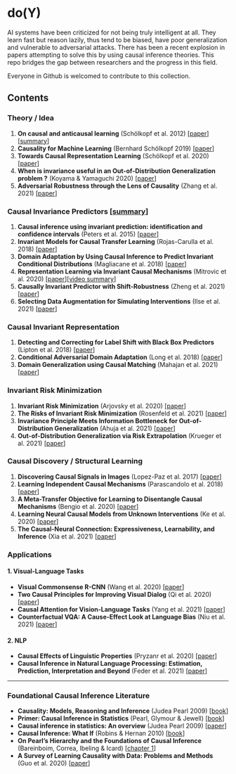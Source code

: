 # do(Y)
AI systems have been criticized for not being truly intelligent at all. They learn fast but reason lazily, thus tend to be biased, have poor generalization and vulnerable to adversarial attacks. There has been a recent explosion in papers attempting to solve this by using causal inference theories. This repo bridges the gap between researchers and the progress in this field. 

Everyone in Github is welcomed to contribute to this collection. 

## Contents
### Theory / Idea
1. **On causal and anticausal learning** (Schölkopf et al. 2012) [[paper](https://icml.cc/2012/papers/625.pdf)][[summary](https://isvy08.github.io/blog/causal-ml.html)]
2. **Causality for Machine Learning** (Bernhard Schölkopf 2019) [[paper](https://arxiv.org/pdf/1911.10500.pdf)]
3. **Towards Causal Representation Learning** (Schölkopf et al. 2020) [[paper](https://cardiacmr.hms.harvard.edu/files/cardiacmr/files/toward_causal_representation_learning.pdf)]
4. **When is invariance useful in an Out-of-Distribution Generalization problem ?** (Koyama & Yamaguchi 2020) [[paper](https://arxiv.org/pdf/2008.01883.pdf)]
5. **Adversarial Robustness through the Lens of Causality** (Zhang et al. 2021) [[paper](https://arxiv.org/pdf/2106.06196.pdf)]

### Causal Invariance Predictors [[summary](https://isvy08.github.io/blog/causal-ip.html)]
1. **Causal inference using invariant prediction: identification and confidence intervals** (Peters et al. 2015) [[paper](https://arxiv.org/pdf/1501.01332.pdf)]
2. **Invariant Models for Causal Transfer Learning** (Rojas-Carulla et al. 2018) [[paper](https://www.jmlr.org/papers/volume19/16-432/16-432.pdf)]
3. **Domain Adaptation by Using Causal Inference to Predict Invariant Conditional Distributions** (Magliacane et al. 2018) [[paper](https://proceedings.neurips.cc/paper/2018/file/39e98420b5e98bfbdc8a619bef7b8f61-Paper.pdf)]
4. **Representation Learning via Invariant Causal Mechanisms** (Mitrovic et al. 2020) [[paper](https://openreview.net/pdf?id=9p2ekP904Rs)][[video summary](https://drive.google.com/file/d/1o36Uv3YJgpJPQ9XACzlOG-sDZ1psLHUD/view?usp=sharing)]
5. **Causally Invariant Predictor with Shift-Robustness** (Zheng et al. 2021) [[paper](https://arxiv.org/pdf/2107.01876.pdf)]
6. **Selecting Data Augmentation for Simulating Interventions** (Ilse et al. 2021) [[paper](http://proceedings.mlr.press/v139/ilse21a/ilse21a.pdf)]

### Causal Invariant Representation
1. **Detecting and Correcting for Label Shift with Black Box Predictors** (Lipton et al. 2018) [[paper](https://arxiv.org/pdf/1802.03916.pdf)]
2. **Conditional Adversarial Domain Adaptation** (Long et al. 2018) [[paper](https://papers.nips.cc/paper/2018/file/ab88b15733f543179858600245108dd8-Paper.pdf)]
3. **Domain Generalization using Causal Matching** (Mahajan et al. 2021) [[paper](https://www.microsoft.com/en-us/research/uploads/prod/2021/06/DG_with_causal_matching.pdf)]

### Invariant Risk Minimization
1. **Invariant Risk Minimization** (Arjovsky et al. 2020) [[paper](https://arxiv.org/pdf/1907.02893.pdf)]
2. **The Risks of Invariant Risk Minimization** (Rosenfeld et al. 2021) [[paper](https://arxiv.org/pdf/2010.05761.pdf)]
3. **Invariance Principle Meets Information Bottleneck for Out-of-Distribution Generalization** (Ahuja et al. 2021) [[paper](https://arxiv.org/pdf/2106.06607.pdf)]
4. **Out-of-Distribution Generalization via Risk Extrapolation** (Krueger et al. 2021) [[paper](http://proceedings.mlr.press/v139/krueger21a/krueger21a.pdf)]

### Causal Discovery / Structural Learning
1. **Discovering Causal Signals in Images** (Lopez-Paz et al. 2017) [[paper](https://arxiv.org/pdf/1605.08179.pdf)]
2. **Learning Independent Causal Mechanisms** (Parascandolo et al. 2018) [[paper](http://proceedings.mlr.press/v80/parascandolo18a/parascandolo18a.pdf)]
3. **A Meta-Transfer Objective for Learning to Disentangle Causal Mechanisms** (Bengio et al. 2020) [[paper](https://openreview.net/pdf?id=ryxWIgBFPS)]
4. **Learning Neural Causal Models from Unknown Interventions** (Ke et al. 2020) [[paper](https://arxiv.org/pdf/1910.01075.pdf)]
5. **The Causal-Neural Connection: Expressiveness, Learnability, and Inference** (Xia et al. 2021) [[paper](https://causalai.net/r80.pdf)]

### Applications

#### 1. Visual-Language Tasks
* **Visual Commonsense R-CNN** (Wang et al. 2020) [[paper](https://openaccess.thecvf.com/content_CVPR_2020/papers/Wang_Visual_Commonsense_R-CNN_CVPR_2020_paper.pdf)]
* **Two Causal Principles for Improving Visual Dialog** (Qi et al. 2020) [[paper](https://openaccess.thecvf.com/content_CVPR_2020/papers/Qi_Two_Causal_Principles_for_Improving_Visual_Dialog_CVPR_2020_paper.pdf)]
* **Causal Attention for Vision-Language Tasks** (Yang et al. 2021) [[paper](https://openaccess.thecvf.com/content/CVPR2021/papers/Yang_Causal_Attention_for_Vision-Language_Tasks_CVPR_2021_paper.pdf)]
* **Counterfactual VQA: A Cause-Effect Look at Language Bias** (Niu et al. 2021) [[paper](https://openaccess.thecvf.com/content/CVPR2021/papers/Niu_Counterfactual_VQA_A_Cause-Effect_Look_at_Language_Bias_CVPR_2021_paper.pdf)]

#### 2. NLP
* **Causal Effects of Linguistic Properties** (Pryzanr et al. 2020) [[paper](https://arxiv.org/abs/2010.12919)]
* **Causal Inference in Natural Language Processing: Estimation, Prediction, Interpretation and Beyond** (Feder et al. 2021) [[paper](https://arxiv.org/abs/2109.00725)]

<hr>

### Foundational Causal Inference Literature
* **Causality: Models, Reasoning and Inference** (Judea Pearl 2009) [[book](http://bayes.cs.ucla.edu/BOOK-2K/viewgraphs.html)]
* **Primer: Causal Inference in Statistics** (Pearl, Glymour & Jewell) [[book](http://bayes.cs.ucla.edu/PRIMER/)]
* **Causal inference in statistics: An overview** (Judea Pearl 2009) [[paper](https://ftp.cs.ucla.edu/pub/stat_ser/r350.pdf)]
* **Causal Inference: What If** (Robins & Hernan 2010) [[book](https://cdn1.sph.harvard.edu/wp-content/uploads/sites/1268/2019/10/ci_hernanrobins_1oct19.pdf)]
* **On Pearl’s Hierarchy and the Foundations of Causal Inference** (Bareinboim, Correa, Ibeling & Icard) [[chapter 1](https://causalai.net/r60.pdf)]
* **A Survey of Learning Causality with Data: Problems and Methods** (Guo et al. 2020) [[paper](https://arxiv.org/pdf/1809.09337.pdf)]


